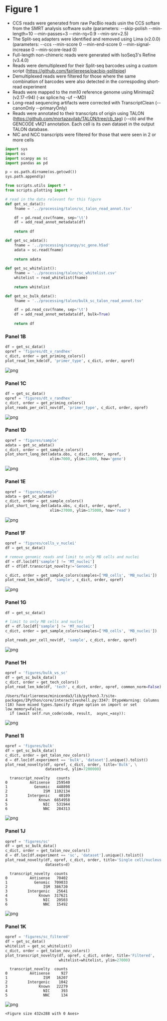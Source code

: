 # Figure 1

* CCS reads were generated from raw PacBio reads usin the CCS softare from the SMRT analysis software suite (parameters: --skip-polish --min-length=10 --min-passes=3 --min-rq=0.9 --min-snr=2.5) 
* The Split-seq adapters were identified and removed using Lima (v2.0.0) (parameters: --ccs --min-score 0  --min-end-score 0 --min-signal-increase 0 --min-score-lead 0) 
* Full-length non-chimeric reads were generated with IsoSeq3's Refine (v3.4.0)
* Reads were demultiplexed for their Split-seq barcodes using a custom script (https://github.com/fairliereese/pacbio-splitpipe)
* Demultiplexed reads were filtered for those where the same combination of barcodes were also detected in the correspoding short-read experiment
* Reads were mapped to the mm10 reference genome using Minimap2 (v2.17-r94) (-ax splice:hq -uf --MD)
* Long-read sequencing artifacts were corrected with TranscriptClean (--canonOnly --primaryOnly)
* Reads were annotated to their transcripts of origin using TALON (https://github.com/mortazavilab/TALON/tree/cb_tag) (--cb) and the GENCODE vM21 annotation. Each cell is its own dataset in the output TALON database.
* NIC and NCC transcripts were filtered for those that were seen in 2 or more cells


```python
import sys
import os
import scanpy as sc
import pandas as pd

p = os.path.dirname(os.getcwd())
sys.path.append(p)

from scripts.utils import *
from scripts.plotting import *
```


```python
# read in the data relevant for this figure
def get_sc_data():
    fname = '../processing/talon/sc_talon_read_annot.tsv'

    df = pd.read_csv(fname, sep='\t')
    df = add_read_annot_metadata(df)
    
    return df

def get_sc_adata():
    fname = '../processing/scanpy/sc_gene.h5ad'
    adata = sc.read(fname)
    
    return adata
    
def get_sc_whitelist():
    fname = '../processing/talon/sc_whitelist.csv'
    whitelist = read_whitelist(fname)
    
    return whitelist

def get_sc_bulk_data():
    fname = '../processing/talon/bulk_sc_talon_read_annot.tsv'

    df = pd.read_csv(fname, sep='\t')
    df = add_read_annot_metadata(df, bulk=True)
    
    return df
```

### Panel 1B


```python
df = get_sc_data()
opref = 'figures/dt_v_randhex'
c_dict, order = get_priming_colors()
plot_read_len_kde(df, 'primer_type', c_dict, order, opref)
```


    
![png](figures/output_3_0.png)
    


### Panel 1C


```python
df = get_sc_data()
opref = 'figures/dt_v_randhex'
c_dict, order = get_priming_colors()
plot_reads_per_cell_nov(df, 'primer_type', c_dict, order, opref)
```


    
![png](figures/output_5_0.png)
    


### Panel 1D


```python
opref = 'figures/sample'
adata = get_sc_adata()
c_dict, order = get_sample_colors()
plot_short_long_det(adata.obs, c_dict, order, opref, 
                    xlim=7000, ylim=11000, how='gene')
```


    
![png](figures/output_7_0.png)
    


### Panel 1E


```python
opref = 'figures/sample'
adata = get_sc_adata()
c_dict, order = get_sample_colors()
plot_short_long_det(adata.obs, c_dict, order, opref, 
                    xlim=27000, ylim=175000, how='read')
```


    
![png](figures/output_9_0.png)
    


### Panel 1F


```python
opref = 'figures/cells_v_nuclei'
df = get_sc_data()

# remove genomic reads and limit to only MB cells and nuclei
df = df.loc[df['sample'] != 'MT_nuclei']
df = df[df.transcript_novelty!='Genomic']

c_dict, order = get_sample_colors(samples=['MB_cells', 'MB_nuclei'])
plot_read_len_kde(df, 'sample', c_dict, order, opref)
```


    
![png](figures/output_11_0.png)
    


### Panel 1G


```python
df = get_sc_data()

# limit to only MB cells and nuclei
df = df.loc[df['sample'] != 'MT_nuclei']
c_dict, order = get_sample_colors(samples=['MB_cells', 'MB_nuclei'])

plot_reads_per_cell_nov(df, 'sample', c_dict, order, opref)
```


    
![png](figures/output_13_0.png)
    


### Panel 1H


```python
opref = 'figures/bulk_vs_sc'
df = get_sc_bulk_data()
c_dict, order = get_tech_colors()
plot_read_len_kde(df, 'tech', c_dict, order, opref, common_norm=False)
```

    /Users/fairliereese/miniconda3/lib/python3.7/site-packages/IPython/core/interactiveshell.py:3347: DtypeWarning: Columns (18) have mixed types.Specify dtype option on import or set low_memory=False.
      if (await self.run_code(code, result,  async_=asy)):



    
![png](figures/output_15_1.png)
    


### Panel 1I


```python
opref = 'figures/bulk'
df = get_sc_bulk_data()
c_dict, order = get_talon_nov_colors()
d = df.loc[df.experiment == 'bulk', 'dataset'].unique().tolist()
plot_read_novelty(df, opref, c_dict, order, title='Bulk', \
                  datasets=d, ylim=7200000)
```

      transcript_novelty   counts
    0          Antisense   259540
    1            Genomic   448898
    2                ISM  1102134
    3         Intergenic    40109
    4              Known  6654958
    5                NIC   531944
    6                NNC   284313



    
![png](figures/output_17_1.png)
    


### Panel 1J


```python
opref = 'figures/sc'
df = get_sc_bulk_data()
c_dict, order = get_talon_nov_colors()
d = df.loc[df.experiment == 'sc', 'dataset'].unique().tolist()
plot_read_novelty(df, opref, c_dict, order, title='Single cell/nucleus', \
                  datasets=d)
```

      transcript_novelty  counts
    0          Antisense   70402
    1            Genomic  709033
    2                ISM  386720
    3         Intergenic   25641
    4              Known  317621
    5                NIC   20503
    6                NNC   15492



    
![png](figures/output_19_1.png)
    


### Panel 1K


```python
opref = 'figures/sc_filtered'
df = get_sc_data()
whitelist = get_sc_whitelist()
c_dict, order = get_talon_nov_colors()
plot_transcript_novelty(df, opref, c_dict, order, title='Filtered',
                        whitelist=whitelist, ylim=27000)
```

      transcript_novelty  counts
    0          Antisense     927
    1                ISM   16207
    2         Intergenic    1042
    3              Known   22279
    4                NIC     393
    5                NNC     134



    
![png](figures/output_21_1.png)
    



    <Figure size 432x288 with 0 Axes>


